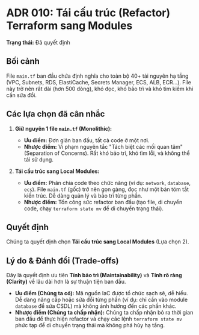 # ADR 010: Tái cấu trúc (Refactor) Terraform sang Modules

**Trạng thái:** Đã quyết định

## Bối cảnh

File `main.tf` ban đầu chứa định nghĩa cho toàn bộ 40+ tài nguyên hạ tầng (VPC, Subnets, RDS, ElastiCache, Secrets Manager, ECS, ALB, ECR...). File này trở nên rất dài (hơn 500 dòng), khó đọc, khó bảo trì và khó tìm kiếm khi cần sửa đổi.

## Các lựa chọn đã cân nhắc

1.  **Giữ nguyên 1 file `main.tf` (Monolithic):**
    * **Ưu điểm:** Đơn giản ban đầu, tất cả code ở một nơi.
    * **Nhược điểm:** Vi phạm nguyên tắc "Tách biệt các mối quan tâm" (Separation of Concerns). Rất khó bảo trì, khó tìm lỗi, và không thể tái sử dụng.

2.  **Tái cấu trúc sang Local Modules:**
    * **Ưu điểm:** Phân chia code theo chức năng (ví dụ: `network`, `database`, `ecs`). File `main.tf` (gốc) trở nên gọn gàng, đọc như một bản tóm tắt kiến trúc. Dễ dàng quản lý và bảo trì từng phần.
    * **Nhược điểm:** Tốn công sức refactor ban đầu (tạo file, di chuyển code, chạy `terraform state mv` để di chuyển trạng thái).

## Quyết định

Chúng ta quyết định chọn **Tái cấu trúc sang Local Modules** (Lựa chọn 2).

## Lý do & Đánh đổi (Trade-offs)

Đây là quyết định ưu tiên **Tính bảo trì (Maintainability)** và **Tính rõ ràng (Clarity)** về lâu dài hơn là sự thuận tiện ban đầu.

* **Ưu điểm (Chúng ta có):** Mã nguồn IaC được tổ chức sạch sẽ, dễ hiểu. Dễ dàng nâng cấp hoặc sửa đổi từng phần (ví dụ: chỉ cần vào module `database` để sửa CSDL) mà không ảnh hưởng đến các phần khác.
* **Nhược điểm (Chúng ta chấp nhận):** Chúng ta chấp nhận bỏ ra thời gian ban đầu để thực hiện refactor và chạy các lệnh `terraform state mv` phức tạp để di chuyển trạng thái mà không phá hủy hạ tầng.